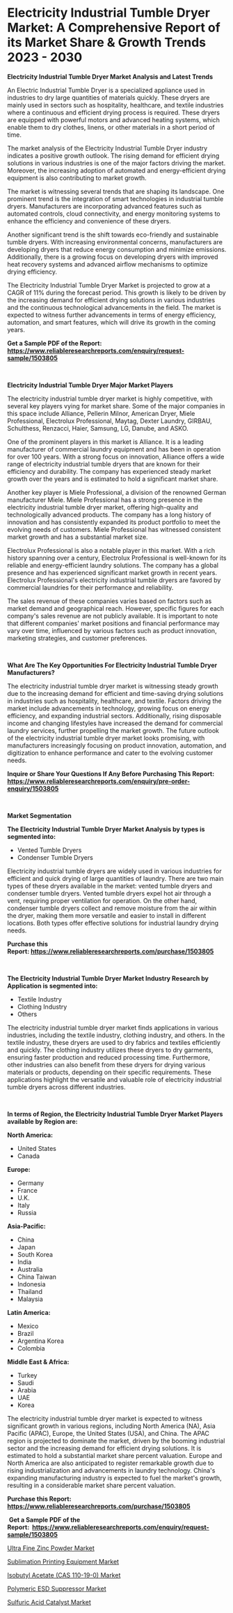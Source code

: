 <p><h1>Electricity Industrial Tumble Dryer Market: A Comprehensive Report of its Market Share & Growth Trends 2023 - 2030</h1></p><p><strong>Electricity Industrial Tumble Dryer Market Analysis and Latest Trends</strong></p>
<p><p>An Electric Industrial Tumble Dryer is a specialized appliance used in industries to dry large quantities of materials quickly. These dryers are mainly used in sectors such as hospitality, healthcare, and textile industries where a continuous and efficient drying process is required. These dryers are equipped with powerful motors and advanced heating systems, which enable them to dry clothes, linens, or other materials in a short period of time.</p><p>The market analysis of the Electricity Industrial Tumble Dryer industry indicates a positive growth outlook. The rising demand for efficient drying solutions in various industries is one of the major factors driving the market. Moreover, the increasing adoption of automated and energy-efficient drying equipment is also contributing to market growth.</p><p>The market is witnessing several trends that are shaping its landscape. One prominent trend is the integration of smart technologies in industrial tumble dryers. Manufacturers are incorporating advanced features such as automated controls, cloud connectivity, and energy monitoring systems to enhance the efficiency and convenience of these dryers.</p><p>Another significant trend is the shift towards eco-friendly and sustainable tumble dryers. With increasing environmental concerns, manufacturers are developing dryers that reduce energy consumption and minimize emissions. Additionally, there is a growing focus on developing dryers with improved heat recovery systems and advanced airflow mechanisms to optimize drying efficiency.</p><p>The Electricity Industrial Tumble Dryer Market is projected to grow at a CAGR of 11% during the forecast period. This growth is likely to be driven by the increasing demand for efficient drying solutions in various industries and the continuous technological advancements in the field. The market is expected to witness further advancements in terms of energy efficiency, automation, and smart features, which will drive its growth in the coming years.</p></p>
<p><strong>Get a Sample PDF of the Report:&nbsp; <a href="https://www.reliableresearchreports.com/enquiry/request-sample/1503805">https://www.reliableresearchreports.com/enquiry/request-sample/1503805</a></strong></p>
<p>&nbsp;</p>
<p><strong>Electricity Industrial Tumble Dryer Major Market Players</strong></p>
<p><p>The electricity industrial tumble dryer market is highly competitive, with several key players vying for market share. Some of the major companies in this space include Alliance, Pellerin Milnor, American Dryer, Miele Professional, Electrolux Professional, Maytag, Dexter Laundry, GIRBAU, Schulthess, Renzacci, Haier, Samsung, LG, Danube, and ASKO.</p><p>One of the prominent players in this market is Alliance. It is a leading manufacturer of commercial laundry equipment and has been in operation for over 100 years. With a strong focus on innovation, Alliance offers a wide range of electricity industrial tumble dryers that are known for their efficiency and durability. The company has experienced steady market growth over the years and is estimated to hold a significant market share.</p><p>Another key player is Miele Professional, a division of the renowned German manufacturer Miele. Miele Professional has a strong presence in the electricity industrial tumble dryer market, offering high-quality and technologically advanced products. The company has a long history of innovation and has consistently expanded its product portfolio to meet the evolving needs of customers. Miele Professional has witnessed consistent market growth and has a substantial market size.</p><p>Electrolux Professional is also a notable player in this market. With a rich history spanning over a century, Electrolux Professional is well-known for its reliable and energy-efficient laundry solutions. The company has a global presence and has experienced significant market growth in recent years. Electrolux Professional's electricity industrial tumble dryers are favored by commercial laundries for their performance and reliability.</p><p>The sales revenue of these companies varies based on factors such as market demand and geographical reach. However, specific figures for each company's sales revenue are not publicly available. It is important to note that different companies' market positions and financial performance may vary over time, influenced by various factors such as product innovation, marketing strategies, and customer preferences.</p></p>
<p>&nbsp;</p>
<p><strong>What Are The Key Opportunities For Electricity Industrial Tumble Dryer Manufacturers?</strong></p>
<p><p>The electricity industrial tumble dryer market is witnessing steady growth due to the increasing demand for efficient and time-saving drying solutions in industries such as hospitality, healthcare, and textile. Factors driving the market include advancements in technology, growing focus on energy efficiency, and expanding industrial sectors. Additionally, rising disposable income and changing lifestyles have increased the demand for commercial laundry services, further propelling the market growth. The future outlook of the electricity industrial tumble dryer market looks promising, with manufacturers increasingly focusing on product innovation, automation, and digitization to enhance performance and cater to the evolving customer needs.</p></p>
<p><strong>Inquire or Share Your Questions If Any Before Purchasing This Report: <a href="https://www.reliableresearchreports.com/enquiry/pre-order-enquiry/1503805">https://www.reliableresearchreports.com/enquiry/pre-order-enquiry/1503805</a></strong></p>
<p>&nbsp;</p>
<p><strong>Market Segmentation</strong></p>
<p><strong>The Electricity Industrial Tumble Dryer Market Analysis by types is segmented into:</strong></p>
<p><ul><li>Vented Tumble Dryers</li><li>Condenser Tumble Dryers</li></ul></p>
<p><p>Electricity industrial tumble dryers are widely used in various industries for efficient and quick drying of large quantities of laundry. There are two main types of these dryers available in the market: vented tumble dryers and condenser tumble dryers. Vented tumble dryers expel hot air through a vent, requiring proper ventilation for operation. On the other hand, condenser tumble dryers collect and remove moisture from the air within the dryer, making them more versatile and easier to install in different locations. Both types offer effective solutions for industrial laundry drying needs.</p></p>
<p><strong>Purchase this Report:&nbsp;<a href="https://www.reliableresearchreports.com/purchase/1503805">https://www.reliableresearchreports.com/purchase/1503805</a></strong></p>
<p>&nbsp;</p>
<p><strong>The Electricity Industrial Tumble Dryer Market Industry Research by Application is segmented into:</strong></p>
<p><ul><li>Textile Industry</li><li>Clothing Industry</li><li>Others</li></ul></p>
<p><p>The electricity industrial tumble dryer market finds applications in various industries, including the textile industry, clothing industry, and others. In the textile industry, these dryers are used to dry fabrics and textiles efficiently and quickly. The clothing industry utilizes these dryers to dry garments, ensuring faster production and reduced processing time. Furthermore, other industries can also benefit from these dryers for drying various materials or products, depending on their specific requirements. These applications highlight the versatile and valuable role of electricity industrial tumble dryers across different industries.</p></p>
<p>&nbsp;</p>
<p><strong>In terms of Region, the Electricity Industrial Tumble Dryer Market Players available by Region are:</strong></p>
<p>
    <p> <strong> North America: </strong>
        <ul>
            <li>United States</li>
            <li>Canada</li>
        </ul>
        </p> 
    <p> <strong> Europe: </strong>
        <ul>
            <li>Germany</li>
            <li>France</li>
            <li>U.K.</li>
            <li>Italy</li>
            <li>Russia</li>
        </ul>
        </p> 
    <p> <strong> Asia-Pacific: </strong>
        <ul>
            <li>China</li>
            <li>Japan</li>
            <li>South Korea</li>
            <li>India</li>
            <li>Australia</li>
            <li>China Taiwan</li>
            <li>Indonesia</li>
            <li>Thailand</li>
            <li>Malaysia</li>
        </ul>
        </p> 
    <p> <strong> Latin America: </strong>
        <ul>
            <li>Mexico</li>
            <li>Brazil</li>
            <li>Argentina Korea</li>
            <li>Colombia</li>
        </ul>
        </p> 
    <p> <strong> Middle East & Africa: </strong>
        <ul>
            <li>Turkey</li>
            <li>Saudi</li>
            <li>Arabia</li>
            <li>UAE</li>
            <li>Korea</li>
        </ul>
    </p>
    </p>
<p><p>The electricity industrial tumble dryer market is expected to witness significant growth in various regions, including North America (NA), Asia Pacific (APAC), Europe, the United States (USA), and China. The APAC region is projected to dominate the market, driven by the booming industrial sector and the increasing demand for efficient drying solutions. It is estimated to hold a substantial market share percent valuation. Europe and North America are also anticipated to register remarkable growth due to rising industrialization and advancements in laundry technology. China's expanding manufacturing industry is expected to fuel the market's growth, resulting in a considerable market share percent valuation.</p></p>
<p><strong>Purchase this Report: <a href="https://www.reliableresearchreports.com/purchase/1503805">https://www.reliableresearchreports.com/purchase/1503805</a></strong></p>
<p>&nbsp;<strong>Get a Sample PDF of the Report:&nbsp;&nbsp;<a href="https://www.reliableresearchreports.com/enquiry/request-sample/1503805">https://www.reliableresearchreports.com/enquiry/request-sample/1503805</a></strong></p>
<p><strong></strong></p>
<p><p><a href="https://www.linkedin.com/pulse/ultra-fine-zinc-powder-market-size-growth-forecast-from/">Ultra Fine Zinc Powder Market</a></p><p><a href="https://medium.com/@annarussell1981/sublimation-printing-equipment-market-size-growth-forecast-2023-2030-6369de10e627">Sublimation Printing Equipment Market</a></p><p><a href="https://www.linkedin.com/pulse/isobutyl-acetate-cas-110-19-0-market-size-growth-forecast/">Isobutyl Acetate (CAS 110-19-0) Market</a></p><p><a href="https://www.linkedin.com/pulse/polymeric-esd-suppressor-market-research-report-provides-thorough/">Polymeric ESD Suppressor Market</a></p><p><a href="https://medium.com/@annarussell1981/sulfuric-acid-catalyst-market-size-growth-forecast-2023-2030-9a180d1be161">Sulfuric Acid Catalyst Market</a></p></p>